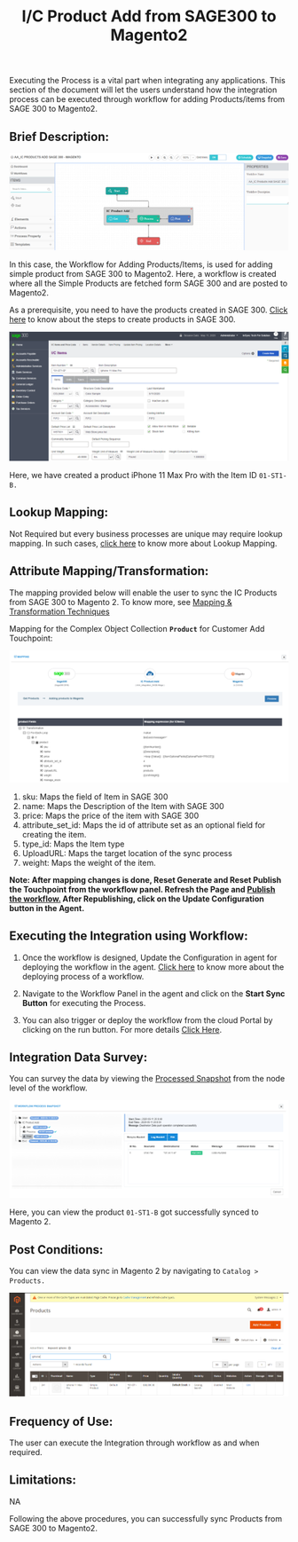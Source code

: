 ﻿---
title: "I/C Product Add from SAGE300 to Magento2"
toc: true
tag: developers
category: "Integration"
menus: 
    sagemagentointegration:
        title:  "I/C Product Add"
        icon: fa fa-wpexplorer
        identifier: sage300magentoproductadd
---
Executing the Process is a vital part when integrating any applications. This section of the document will let the users understand how the integration process can be executed through workflow for adding Products/items from SAGE  300 to Magento2.

## Brief Description:

![productadd1](\staticfiles\integration\Sage300-Magento\productadd1.png)

In this case, the Workflow for Adding Products/Items, is used for adding simple product from SAGE 300 to Magento2. Here, a workflow is created where all the Simple Products are fetched form SAGE 300 and are posted to Magento2.

As a prerequisite, you need to have the products created in SAGE 300. [Click here](/connectors/adding-product-in-sage/) to know about the steps to create products in SAGE 300.

![productadd2](\staticfiles\integration\Sage300-Magento\productadd2.png)

Here, we have created a product iPhone 11 Max Pro with the Item ID `01-ST1-B.`

## Lookup Mapping:

Not Required but every business processes are unique may require lookup mapping. In such cases, [click here](/transformation/using-lookups-for-value-exchange/) to know more about Lookup Mapping.

## Attribute Mapping/Transformation:

The mapping provided below will enable the user to sync the IC Products from SAGE 300 to Magento 2. To know more, see [Mapping & Transformation Techniques](/transformation/steps-to-cutomize-prebuilt-mapping/)

Mapping for the Complex Object Collection **`Product`** for Customer Add Touchpoint:

![productadd3](\staticfiles\integration\Sage300-Magento\productadd3.png)

1. sku: Maps the field of Item in SAGE 300
2. name: Maps the Description of the Item with SAGE 300
3. price: Maps the price of the item with SAGE 300
4. attribute_set_id: Maps the id of attribute set as an optional field for creating the item.
5. type_id: Maps the Item type
6. UploadURL: Maps the target location of the sync process
7. weight: Maps the weight of the item.

**Note: After mapping changes is done, Reset Generate and Reset Publish the Touchpoint from the workflow panel. Refresh the Page and [Publish the workflow.](/workflow/deploying-and-executing/#publishing-a-workflow) After Republishing, click on the Update Configuration button in the Agent.**

## Executing the Integration using Workflow:

1.	Once the workflow is designed, Update the Configuration in agent for deploying the workflow in the agent. [Click here](/workflow/deploying-and-executing/) to know more about the deploying process of a workflow.

2.	Navigate to the Workflow Panel in the agent and click on the **Start Sync Button** for executing the Process.

3. You can also trigger or deploy the workflow from the cloud Portal by clicking on the run button. For more details [Click Here](/workflow/deploying-and-executing/#executing-the-workflow).


## Integration Data Survey:

You can survey the data by viewing the [Processed Snapshot](/workflow/list-of-snapshot/)  from the node level of the workflow.

![productadd6](\staticfiles\integration\Sage300-Magento\productadd6.png)

Here, you can view the product `01-ST1-B` got successfully synced to Magento 2.

## Post Conditions:
You can view the data sync in Magento 2 by navigating to `Catalog > Products.`

![productadd7](\staticfiles\integration\Sage300-Magento\productadd7.png)

## Frequency of Use:

The user can execute the Integration through workflow as and when required. 

## Limitations:
NA

Following the above procedures, you can successfully sync Products from SAGE 300 to Magento2.


